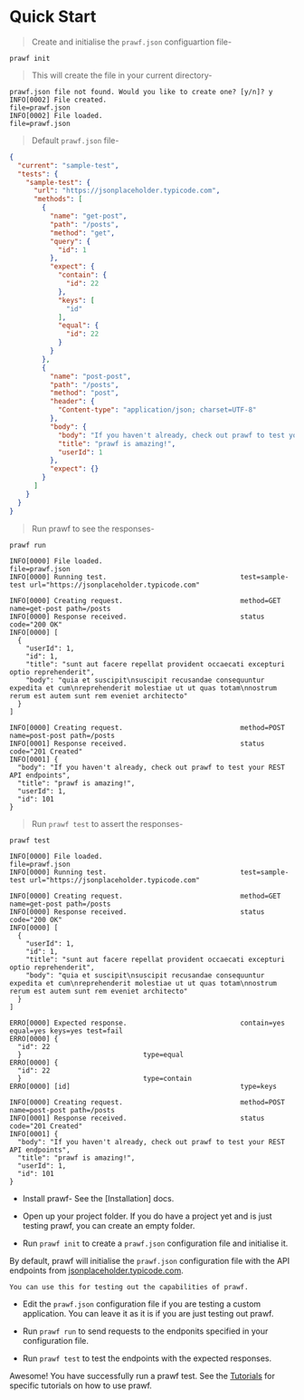 # Quick Start

> Create and initialise the `prawf.json` configuartion file-

```shell
prawf init
```

> This will create the file in your current directory-

```shell
prawf.json file not found. Would you like to create one? [y/n]? y
INFO[0002] File created.                                 file=prawf.json
INFO[0002] File loaded.                                  file=prawf.json
```
> Default `prawf.json` file-

```json
{
  "current": "sample-test",
  "tests": {
    "sample-test": {
      "url": "https://jsonplaceholder.typicode.com",
      "methods": [
        {
          "name": "get-post",
          "path": "/posts",
          "method": "get",
          "query": {
            "id": 1
          },
          "expect": {
            "contain": {
              "id": 22
            },
            "keys": [
              "id"
            ],
            "equal": {
              "id": 22
            }
          }
        },
        {
          "name": "post-post",
          "path": "/posts",
          "method": "post",
          "header": {
            "Content-type": "application/json; charset=UTF-8"
          },
          "body": {
            "body": "If you haven't already, check out prawf to test your REST API endpoints",
            "title": "prawf is amazing!",
            "userId": 1
          },
          "expect": {}
        }
      ]
    }
  }
}
```

> Run prawf to see the responses-

```shell
prawf run

INFO[0000] File loaded.                                  file=prawf.json
INFO[0000] Running test.                                 test=sample-test url="https://jsonplaceholder.typicode.com"

INFO[0000] Creating request.                             method=GET name=get-post path=/posts
INFO[0000] Response received.                            status code="200 OK"
INFO[0000] [
  {
    "userId": 1,
    "id": 1,
    "title": "sunt aut facere repellat provident occaecati excepturi optio reprehenderit",
    "body": "quia et suscipit\nsuscipit recusandae consequuntur expedita et cum\nreprehenderit molestiae ut ut quas totam\nnostrum rerum est autem sunt rem eveniet architecto"
  }
] 

INFO[0000] Creating request.                             method=POST name=post-post path=/posts
INFO[0001] Response received.                            status code="201 Created"
INFO[0001] {
  "body": "If you haven't already, check out prawf to test your REST API endpoints",
  "title": "prawf is amazing!",
  "userId": 1,
  "id": 101
}
```

> Run `prawf test` to assert the responses-

```shell
prawf test

INFO[0000] File loaded.                                  file=prawf.json
INFO[0000] Running test.                                 test=sample-test url="https://jsonplaceholder.typicode.com"

INFO[0000] Creating request.                             method=GET name=get-post path=/posts
INFO[0000] Response received.                            status code="200 OK"
INFO[0000] [
  {
    "userId": 1,
    "id": 1,
    "title": "sunt aut facere repellat provident occaecati excepturi optio reprehenderit",
    "body": "quia et suscipit\nsuscipit recusandae consequuntur expedita et cum\nreprehenderit molestiae ut ut quas totam\nnostrum rerum est autem sunt rem eveniet architecto"
  }
] 

ERRO[0000] Expected response.                            contain=yes equal=yes keys=yes test=fail
ERRO[0000] {
  "id": 22
  }                              type=equal
ERRO[0000] {
  "id": 22
  }                              type=contain
ERRO[0000] [id]                                          type=keys

INFO[0000] Creating request.                             method=POST name=post-post path=/posts
INFO[0001] Response received.                            status code="201 Created"
INFO[0001] {
  "body": "If you haven't already, check out prawf to test your REST API endpoints",
  "title": "prawf is amazing!",
  "userId": 1,
  "id": 101
} 
```

* Install prawf- See the [Installation] docs.

* Open up your project folder. If you do have a project yet and is just testing prawf, you can create an empty folder.

* Run `prawf init` to create a `prawf.json` configuration file and initialise it.

<aside class="notice">
    By default, prawf will initialise the <code>prawf.json</code> configuration file with the API endpoints from <a href="https://jsonplaceholder.typicode.com/" target="_blank">jsonplaceholder.typicode.com</a>.

    You can use this for testing out the capabilities of prawf. 
</aside>


* Edit the `prawf.json` configuration file if you are testing a custom application. You can leave it as it is if you are just testing out prawf.

* Run `prawf run` to send requests to the endponits specified in your configuration file.

* Run `prawf test` to test the endpoints with the expected responses.

<aside class="success">
    Awesome! You have successfully run a prawf test. See the <a href="http://" target="_blank">Tutorials</a> for specific tutorials on how to use prawf.
</aside>